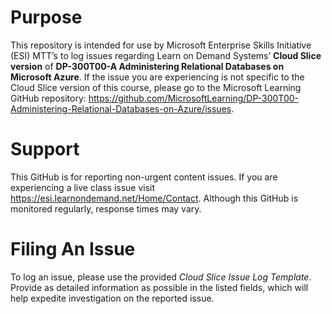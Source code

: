 
# Purpose

This repository is intended for use by Microsoft Enterprise Skills Initiative (ESI) MTT’s to log issues regarding Learn on Demand Systems’ **Cloud Slice version** of **DP-300T00-A Administering Relational Databases on Microsoft Azure**. If the issue you are experiencing is not specific to the Cloud Slice version of this course, please go to the Microsoft Learning GitHub repository: https://github.com/MicrosoftLearning/DP-300T00-Administering-Relational-Databases-on-Azure/issues.

# Support
This GitHub is for reporting non-urgent content issues. If you are experiencing a live class issue visit https://esi.learnondemand.net/Home/Contact. Although this GitHub is monitored regularly, response times may vary. 



# Filing An Issue

To log an issue, please use the provided *Cloud Slice Issue Log Template*. Provide as detailed information as possible in the listed fields, which will help expedite investigation on the reported issue.

